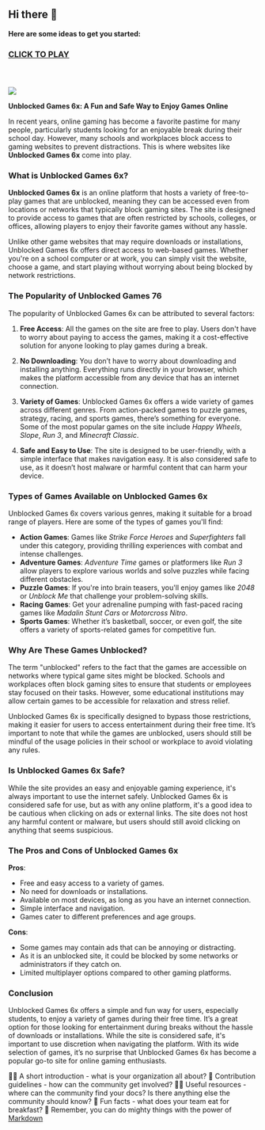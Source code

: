 ## Hi there 👋

**Here are some ideas to get you started:**

<h3>
<a href="https://1lesson.guru">CLICK TO PLAY</a>
</br></br></br>
  
</h3>
<a href="https://classroom-66.pages.dev"><img src="https://clearcache.store/games.png"></a>

**Unblocked Games 6x: A Fun and Safe Way to Enjoy Games Online**

In recent years, online gaming has become a favorite pastime for many people, particularly students looking for an enjoyable break during their school day. However, many schools and workplaces block access to gaming websites to prevent distractions. This is where websites like **Unblocked Games 6x** come into play.

### What is Unblocked Games 6x?

**Unblocked Games 6x** is an online platform that hosts a variety of free-to-play games that are unblocked, meaning they can be accessed even from locations or networks that typically block gaming sites. The site is designed to provide access to games that are often restricted by schools, colleges, or offices, allowing players to enjoy their favorite games without any hassle.

Unlike other game websites that may require downloads or installations, Unblocked Games 6x offers direct access to web-based games. Whether you're on a school computer or at work, you can simply visit the website, choose a game, and start playing without worrying about being blocked by network restrictions.

### The Popularity of Unblocked Games 76

The popularity of Unblocked Games 6x can be attributed to several factors:

1. **Free Access**: All the games on the site are free to play. Users don't have to worry about paying to access the games, making it a cost-effective solution for anyone looking to play games during a break.

2. **No Downloading**: You don’t have to worry about downloading and installing anything. Everything runs directly in your browser, which makes the platform accessible from any device that has an internet connection.

3. **Variety of Games**: Unblocked Games 6x offers a wide variety of games across different genres. From action-packed games to puzzle games, strategy, racing, and sports games, there’s something for everyone. Some of the most popular games on the site include *Happy Wheels*, *Slope*, *Run 3*, and *Minecraft Classic*.

4. **Safe and Easy to Use**: The site is designed to be user-friendly, with a simple interface that makes navigation easy. It is also considered safe to use, as it doesn’t host malware or harmful content that can harm your device.

### Types of Games Available on Unblocked Games 6x

Unblocked Games 6x covers various genres, making it suitable for a broad range of players. Here are some of the types of games you'll find:

- **Action Games**: Games like *Strike Force Heroes* and *Superfighters* fall under this category, providing thrilling experiences with combat and intense challenges.
- **Adventure Games**: *Adventure Time* games or platformers like *Run 3* allow players to explore various worlds and solve puzzles while facing different obstacles.
- **Puzzle Games**: If you're into brain teasers, you'll enjoy games like *2048* or *Unblock Me* that challenge your problem-solving skills.
- **Racing Games**: Get your adrenaline pumping with fast-paced racing games like *Madalin Stunt Cars* or *Motorcross Nitro*.
- **Sports Games**: Whether it’s basketball, soccer, or even golf, the site offers a variety of sports-related games for competitive fun.

### Why Are These Games Unblocked?

The term "unblocked" refers to the fact that the games are accessible on networks where typical game sites might be blocked. Schools and workplaces often block gaming sites to ensure that students or employees stay focused on their tasks. However, some educational institutions may allow certain games to be accessible for relaxation and stress relief. 

Unblocked Games 6x is specifically designed to bypass those restrictions, making it easier for users to access entertainment during their free time. It’s important to note that while the games are unblocked, users should still be mindful of the usage policies in their school or workplace to avoid violating any rules.

### Is Unblocked Games 6x Safe?

While the site provides an easy and enjoyable gaming experience, it's always important to use the internet safely. Unblocked Games 6x is considered safe for use, but as with any online platform, it's a good idea to be cautious when clicking on ads or external links. The site does not host any harmful content or malware, but users should still avoid clicking on anything that seems suspicious.

### The Pros and Cons of Unblocked Games 6x

**Pros**:
- Free and easy access to a variety of games.
- No need for downloads or installations.
- Available on most devices, as long as you have an internet connection.
- Simple interface and navigation.
- Games cater to different preferences and age groups.

**Cons**:
- Some games may contain ads that can be annoying or distracting.
- As it is an unblocked site, it could be blocked by some networks or administrators if they catch on.
- Limited multiplayer options compared to other gaming platforms.

### Conclusion

Unblocked Games 6x offers a simple and fun way for users, especially students, to enjoy a variety of games during their free time. It’s a great option for those looking for entertainment during breaks without the hassle of downloads or installations. While the site is considered safe, it's important to use discretion when navigating the platform. With its wide selection of games, it’s no surprise that Unblocked Games 6x has become a popular go-to site for online gaming enthusiasts.

🙋‍♀️ A short introduction - what is your organization all about?
🌈 Contribution guidelines - how can the community get involved?
👩‍💻 Useful resources - where can the community find your docs? Is there anything else the community should know?
🍿 Fun facts - what does your team eat for breakfast?
🧙 Remember, you can do mighty things with the power of [Markdown](https://docs.github.com/github/writing-on-github/getting-started-with-writing-and-formatting-on-github/basic-writing-and-formatting-syntax)

